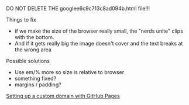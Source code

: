 DO NOT DELETE THE googlee6c9c713c8ad094b.html file!!!

Things to fix

- if we make the size of the browser really small, the "nerds unite" clips with the bottom.
- And if it gets really big the image doesn't cover and the text breaks at the wrong area

Possible solutions
- Use em/% more so size is relative to browser
- something fixed?
- margins / padding?

[Setting up a custom domain with GitHub Pages](https://help.github.com/articles/setting-up-a-custom-domain-with-github-pages/)
